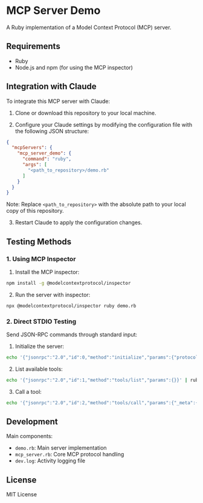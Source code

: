 # MCP Server Demo

A Ruby implementation of a Model Context Protocol (MCP) server.

## Requirements

- Ruby
- Node.js and npm (for using the MCP inspector)


## Integration with Claude

To integrate this MCP server with Claude:

1. Clone or download this repository to your local machine.

2. Configure your Claude settings by modifying the configuration file with the following JSON structure:

```json
{
  "mcpServers": {
    "mcp_server_demo": {
      "command": "ruby",
      "args": [
        "<path_to_repository>/demo.rb"
      ]
    }
  }
}
```

   Note: Replace `<path_to_repository>` with the absolute path to your local copy of this repository.

3. Restart Claude to apply the configuration changes.

## Testing Methods

### 1. Using MCP Inspector

1. Install the MCP inspector:
```bash
npm install -g @modelcontextprotocol/inspector
```

2. Run the server with inspector:
```bash
npx @modelcontextprotocol/inspector ruby demo.rb
```

### 2. Direct STDIO Testing

Send JSON-RPC commands through standard input:

1. Initialize the server:
```bash
echo '{"jsonrpc":"2.0","id":0,"method":"initialize","params":{"protocolVersion":"2024-11-05","capabilities":{"sampling":{},"roots":{"listChanged":true}},"clientInfo":{"name":"mcp-inspector","version":"0.0.1"}}}' | ruby demo.rb
```

2. List available tools:
```bash
echo '{"jsonrpc":"2.0","id":1,"method":"tools/list","params":{}}' | ruby demo.rb
```

3. Call a tool:
```bash
echo '{"jsonrpc":"2.0","id":2,"method":"tools/call","params":{"_meta":{"progressToken":0},"name":"calculate_sum","arguments":{"a":1,"b":2}}}' | ruby demo.rb
```

## Development

Main components:
- `demo.rb`: Main server implementation
- `mcp_server.rb`: Core MCP protocol handling
- `dev.log`: Activity logging file

## License

MIT License
